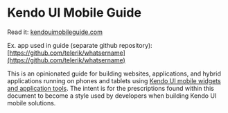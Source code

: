 Kendo UI Mobile Guide
==================
Read it: [kendouimobileguide.com](http://www.kendouimobileguide.com)

Ex. app used in guide (separate github repository): [https://github.com/telerik/whatsername](https://github.com/telerik/whatsername)

This is an opinionated guide for building websites, applications, and hybrid applications running on phones and tablets using <a href="http://docs.telerik.com/kendo-ui/mobile/introduction">Kendo UI mobile widgets and application tools</a>. The intent is for the prescriptions found within this document to become a style used by developers when building Kendo UI mobile solutions.
